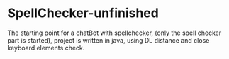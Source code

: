 # SpellChecker-unfinished
The starting point for a chatBot with spellchecker, (only the spell checker part is started), project is written in java, using DL distance and close keyboard elements check.
